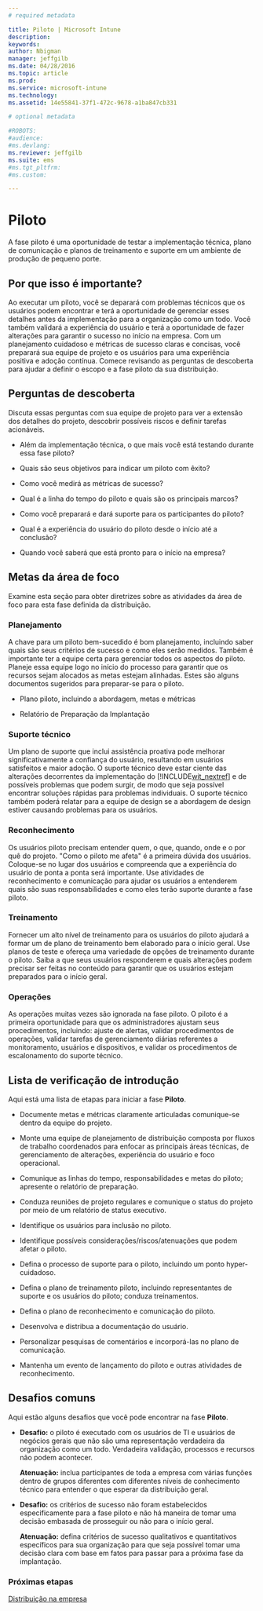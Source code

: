 ```yaml
---
# required metadata

title: Piloto | Microsoft Intune
description:
keywords:
author: Nbigman
manager: jeffgilb
ms.date: 04/28/2016
ms.topic: article
ms.prod:
ms.service: microsoft-intune
ms.technology:
ms.assetid: 14e55841-37f1-472c-9678-a1ba847cb331

# optional metadata

#ROBOTS:
#audience:
#ms.devlang:
ms.reviewer: jeffgilb
ms.suite: ems
#ms.tgt_pltfrm:
#ms.custom:

---
```


# Piloto
A fase piloto é uma oportunidade de testar a implementação técnica, plano de comunicação e planos de treinamento e suporte em um ambiente de produção de pequeno porte.

## Por que isso é importante?
Ao executar um piloto, você se deparará com problemas técnicos que os usuários podem encontrar e terá a oportunidade de gerenciar esses detalhes antes da implementação para a organização como um todo. Você também validará a experiência do usuário e terá a oportunidade de fazer alterações para garantir o sucesso no início na empresa. Com um planejamento cuidadoso e métricas de sucesso claras e concisas, você preparará sua equipe de projeto e os usuários para uma experiência positiva e adoção contínua.
Comece revisando as perguntas de descoberta para ajudar a definir o escopo e a fase piloto da sua distribuição.

## Perguntas de descoberta
Discuta essas perguntas com sua equipe de projeto para ver a extensão dos detalhes do projeto, descobrir possíveis riscos e definir tarefas acionáveis.

-   Além da implementação técnica, o que mais você está testando durante essa fase piloto?

-   Quais são seus objetivos para indicar um piloto com êxito?

-   Como você medirá as métricas de sucesso?

-   Qual é a linha do tempo do piloto e quais são os principais marcos?

-   Como você preparará e dará suporte para os participantes do piloto?

-   Qual é a experiência do usuário do piloto desde o início até a conclusão?

-   Quando você saberá que está pronto para o início na empresa?

## Metas da área de foco
Examine esta seção para obter diretrizes sobre as atividades da área de foco para esta fase definida da distribuição.

### Planejamento
A chave para um piloto bem-sucedido é bom planejamento, incluindo saber quais são seus critérios de sucesso e como eles serão medidos. Também é importante ter a equipe certa para gerenciar todos os aspectos do piloto. Planeje essa equipe logo no início do processo para garantir que os recursos sejam alocados as metas estejam alinhadas. Estes são alguns documentos sugeridos para preparar-se para o piloto.

-   Plano piloto, incluindo a abordagem, metas e métricas

-   Relatório de Preparação da Implantação

### Suporte técnico
Um plano de suporte que inclui assistência proativa pode melhorar significativamente a confiança do usuário, resultando em usuários satisfeitos e maior adoção. O suporte técnico deve estar ciente das alterações decorrentes da implementação do [!INCLUDE[wit_nextref](../includes/wit_nextref_md.md)] e de possíveis problemas que podem surgir, de modo que seja possível encontrar soluções rápidas para problemas individuais. O suporte técnico também poderá relatar para a equipe de design se a abordagem de design estiver causando problemas para os usuários.

### Reconhecimento
Os usuários piloto precisam entender quem, o que, quando, onde e o por quê do projeto. "Como o piloto me afeta" é a primeira dúvida dos usuários. Coloque-se no lugar dos usuários e compreenda que a experiência do usuário de ponta a ponta será importante. Use atividades de reconhecimento e comunicação para ajudar os usuários a entenderem quais são suas responsabilidades e como eles terão suporte durante a fase piloto.

### Treinamento
Fornecer um alto nível de treinamento para os usuários do piloto ajudará a formar um de plano de treinamento bem elaborado para o início geral. Use planos de teste e ofereça uma variedade de opções de treinamento durante o piloto. Saiba a que seus usuários responderem e quais alterações podem precisar ser feitas no conteúdo para garantir que os usuários estejam preparados para o início geral.

### Operações
As operações muitas vezes são ignorada na fase piloto. O piloto é a primeira oportunidade para que os administradores ajustam seus procedimentos, incluindo: ajuste de alertas, validar procedimentos de operações, validar tarefas de gerenciamento diárias referentes a monitoramento, usuários e dispositivos, e validar os procedimentos de escalonamento do suporte técnico.

## Lista de verificação de introdução
Aqui está uma lista de etapas para iniciar a fase **Piloto**.

-   Documente metas e métricas claramente articuladas comunique-se dentro da equipe do projeto.

-   Monte uma equipe de planejamento de distribuição composta por fluxos de trabalho coordenados para enfocar as principais áreas técnicas, de gerenciamento de alterações, experiência do usuário e foco operacional.

-   Comunique as linhas do tempo, responsabilidades e metas do piloto; apresente o relatório de preparação.

-   Conduza reuniões de projeto regulares e comunique o status do projeto por meio de um relatório de status executivo.

-   Identifique os usuários para inclusão no piloto.

-   Identifique possíveis considerações/riscos/atenuações que podem afetar o piloto.

-   Defina o processo de suporte para o piloto, incluindo um ponto hyper-cuidadoso.

-   Defina o plano de treinamento piloto, incluindo representantes de suporte e os usuários do piloto; conduza treinamentos.

-   Defina o plano de reconhecimento e comunicação do piloto.

-   Desenvolva e distribua a documentação do usuário.

-   Personalizar pesquisas de comentários e incorporá-las no plano de comunicação.

-   Mantenha um evento de lançamento do piloto e outras atividades de reconhecimento.

## Desafios comuns
Aqui estão alguns desafios que você pode encontrar na fase **Piloto**.

-   **Desafio:** o piloto é executado com os usuários de TI e usuários de negócios gerais que não são uma representação verdadeira da organização como um todo. Verdadeira validação, processos e recursos não podem acontecer.

    **Atenuação:** inclua participantes de toda a empresa com várias funções dentro de grupos diferentes com diferentes níveis de conhecimento técnico para entender o que esperar da distribuição geral.

-   **Desafio:** os critérios de sucesso não foram estabelecidos especificamente para a fase piloto e não há maneira de tomar uma decisão embasada de prosseguir ou não para o início geral.

    **Atenuação:** defina critérios de sucesso qualitativos e quantitativos específicos para sua organização para que seja possível tomar uma decisão clara com base em fatos para passar para a próxima fase da implantação.

### Próximas etapas
[Distribuição na empresa](enterprise-rollout.md)


<!--HONumber=May16_HO1-->


